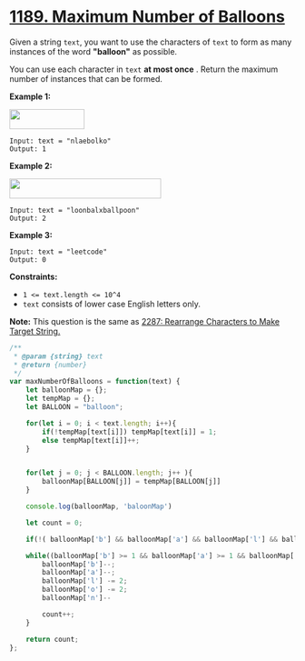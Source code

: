 # [1189. Maximum Number of Balloons](https://leetcode.com/problems/maximum-number-of-balloons/description/)

Given a string `text`, you want to use the characters of `text` to form as many instances of the word **"balloon"**  as possible.

You can use each character in `text` **at most once** . Return the maximum number of instances that can be formed.

**Example 1:**

**<img alt="" src="https://assets.leetcode.com/uploads/2019/09/05/1536_ex1_upd.JPG" style="width: 132px; height: 35px;">**

```
Input: text = "nlaebolko"
Output: 1
```

**Example 2:**

**<img alt="" src="https://assets.leetcode.com/uploads/2019/09/05/1536_ex2_upd.JPG" style="width: 267px; height: 35px;">**

```
Input: text = "loonbalxballpoon"
Output: 2
```

**Example 3:**

```
Input: text = "leetcode"
Output: 0
```

**Constraints:**

- `1 <= text.length <= 10^4`
- `text` consists of lower case English letters only.

**Note:**  This question is the same as <a href="https://leetcode.com/problems/rearrange-characters-to-make-target-string/description/" target="_blank"> 2287: Rearrange Characters to Make Target String.</a>

```js
/**
 * @param {string} text
 * @return {number}
 */
var maxNumberOfBalloons = function(text) {
    let balloonMap = {};
    let tempMap = {};
    let BALLOON = "balloon";

    for(let i = 0; i < text.length; i++){
        if(!tempMap[text[i]]) tempMap[text[i]] = 1;
        else tempMap[text[i]]++;
    }


    for(let j = 0; j < BALLOON.length; j++ ){
        balloonMap[BALLOON[j]] = tempMap[BALLOON[j]]
    }

    console.log(balloonMap, 'baloonMap')

    let count = 0;

    if(!( balloonMap['b'] && balloonMap['a'] && balloonMap['l'] && balloonMap['o'] && balloonMap['n'])) return count;

    while((balloonMap['b'] >= 1 && balloonMap['a'] >= 1 && balloonMap['l'] >= 2 && balloonMap['o'] >= 2 && balloonMap['n'] >= 1)) {
        balloonMap['b']--;
        balloonMap['a']--;
        balloonMap['l'] -= 2;
        balloonMap['o'] -= 2;
        balloonMap['n']--

        count++;
    }

    return count;
};
```
